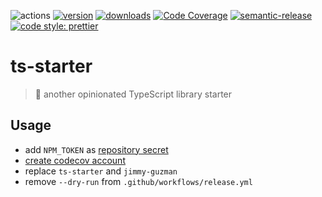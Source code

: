 ![actions](https://github.com/jimmy-guzman/ts-starter/actions/workflows/release.yml/badge.svg)
[![version](https://img.shields.io/npm/v/ts-starter.svg?logo=npm)](https://www.npmjs.com/package/ts-starter)
[![downloads](https://img.shields.io/npm/dm/ts-starter.svg?logo=npm)](http://www.npmtrends.com/ts-starter)
[![Code Coverage](https://img.shields.io/codecov/c/github/jimmy-guzman/ts-starter.svg)](https://codecov.io/github/jimmy-guzman/ts-starter)
[![semantic-release](https://img.shields.io/badge/%20%20%F0%9F%93%A6%F0%9F%9A%80-semantic--release-e10079.svg)](https://semantic-release.gitbook.io/semantic-release)
[![code style: prettier](https://img.shields.io/badge/code_style-prettier-ff69b4.svg)](https://github.com/prettier/prettier)

# ts-starter

<!-- ![description starts here] -->

> 🍱 another opinionated TypeScript library starter

<!-- ![description ends here] -->

<!-- ![usage starts here] -->

## Usage

- add `NPM_TOKEN` as [repository secret](https://docs.github.com/en/actions/reference/encrypted-secrets#creating-encrypted-secrets-for-a-repository)
- [create codecov account](https://docs.codecov.io/docs/quick-start)
- replace `ts-starter` and `jimmy-guzman`
- remove `--dry-run` from `.github/workflows/release.yml`

<!-- ![usage ends here] -->
